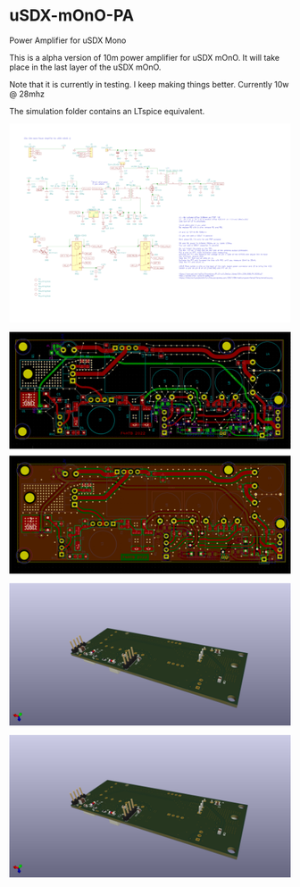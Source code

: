 # uSDX-mOnO-PA
Power Amplifier for uSDX Mono

This is a alpha version of 10m power amplifier for uSDX mOnO.
It will take place in the last layer of the uSDX mOnO.

Note that it is currently in testing.
I keep making things better.
Currently 10w @ 28mhz

The simulation folder contains an LTspice equivalent.

![diagram](/diagram_.png)

![pcb](/pcb_.png)

![3d_bottom](/usdx_mono_PA_3d_bottom.png)

![3d_top](/usdx_mono_PA_3d_top.png)
